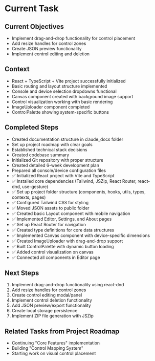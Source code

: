 # Current Task

## Current Objectives
- Implement drag-and-drop functionality for control placement
- Add resize handles for control zones
- Create JSON preview functionality
- Implement control editing and deletion

## Context
- React + TypeScript + Vite project successfully initialized
- Basic routing and layout structure implemented
- Console and device selection dropdowns functional
- Canvas component created with background image support
- Control visualization working with basic rendering
- ImageUploader component completed
- ControlPalette showing system-specific buttons

## Completed Steps
- Created documentation structure in claude_docs folder
- Set up project roadmap with clear goals
- Established technical stack decisions
- Created codebase summary
- Initialized Git repository with proper structure
- Created detailed 6-week development plan
- Prepared all console/device configuration files
- ✅ Initialized React project with Vite and TypeScript
- ✅ Installed core dependencies (Tailwind, JSZip, React Router, react-dnd, use-gesture)
- ✅ Set up project folder structure (components, hooks, utils, types, contexts, pages)
- ✅ Configured Tailwind CSS for styling
- ✅ Moved JSON assets to public folder
- ✅ Created basic Layout component with mobile navigation
- ✅ Implemented Editor, Settings, and About pages
- ✅ Set up React Router for navigation
- ✅ Created type definitions for core data structures
- ✅ Implemented Canvas component with device-specific dimensions
- ✅ Created ImageUploader with drag-and-drop support
- ✅ Built ControlPalette with dynamic button loading
- ✅ Added control visualization on canvas
- ✅ Connected all components in Editor page

## Next Steps
1. Implement drag-and-drop functionality using react-dnd
2. Add resize handles for control zones
3. Create control editing modal/panel
4. Implement control deletion functionality
5. Add JSON preview/export functionality
6. Create local storage persistence
7. Implement ZIP file generation with JSZip

## Related Tasks from Project Roadmap
- Continuing "Core Features" implementation
- Building "Control Mapping System"
- Starting work on visual control placement
